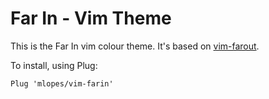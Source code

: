 # Far In - Vim Theme

This is the Far In vim colour theme. It's based on
[vim-farout](https://github.com/fcpg/vim-farout).

To install, using Plug:

`Plug 'mlopes/vim-farin'`
